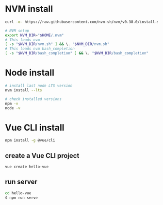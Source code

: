 
# NVM install
``` sh
curl -o- https://raw.githubusercontent.com/nvm-sh/nvm/v0.38.0/install.sh | bash

# NVM setup
export NVM_DIR="$HOME/.nvm"
# This loads nvm
[ -s "$NVM_DIR/nvm.sh" ] && \. "$NVM_DIR/nvm.sh"
# This loads nvm bash_completion
[ -s "$NVM_DIR/bash_completion" ] && \. "$NVM_DIR/bash_completion"
```

# Node install
``` sh
# install last node LTS version
nvm install --lts

# check installed versions
npm -v
node -v
```

# Vue CLI install
``` sh
npm install -g @vue/cli
```

## create a Vue CLI project
``` sh
vue create hello-vue
```

## run server
``` sh
cd hello-vue
$ npm run serve
```
